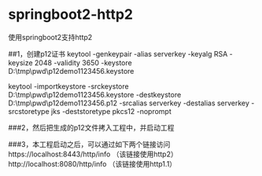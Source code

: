 # springboot2-http2
使用springboot2支持http2

##1，创建p12证书
keytool -genkeypair -alias serverkey -keyalg RSA -keysize 2048 -validity 3650 -keystore D:\tmp\pwd\p12demo1123456.keystore

keytool -importkeystore -srckeystore D:\tmp\pwd\p12demo1123456.keystore -destkeystore D:\tmp\pwd\p12demo1123456.p12 -srcalias serverkey -destalias serverkey -srcstoretype jks -deststoretype pkcs12 -noprompt

###2，然后把生成的p12文件拷入工程中，并启动工程

###3，本工程启动之后，可以通过如下两个链接访问
https://localhost:8443/http/info   （该链接使用http2）
http://localhost:8080/http/info    （该链接使用http1.1）
